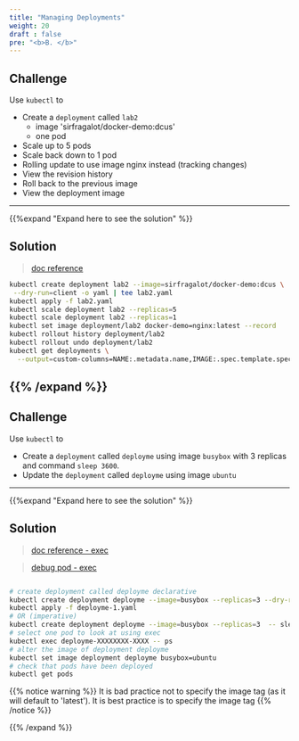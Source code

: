 ```yaml
---
title: "Managing Deployments"
weight: 20
draft : false
pre: "<b>B. </b>"
---
```


## Challenge

Use `kubectl` to

- Create a `deployment` called `lab2`
  - image 'sirfragalot/docker-demo:dcus'
  - one pod
- Scale up to 5 pods
- Scale back down to 1 pod
- Rolling update to use image nginx instead (tracking changes)
- View the revision history
- Roll back to the previous image
- View the deployment image

---
{{%expand "Expand here to see the solution" %}}
## Solution

> [doc reference](https://kubernetes.io/docs/concepts/workloads/controllers/deployment/)

```bash
kubectl create deployment lab2 --image=sirfragalot/docker-demo:dcus \
 --dry-run=client -o yaml | tee lab2.yaml
kubectl apply -f lab2.yaml
kubectl scale deployment lab2 --replicas=5
kubectl scale deployment lab2 --replicas=1
kubectl set image deployment/lab2 docker-demo=nginx:latest --record
kubectl rollout history deployment/lab2
kubectl rollout undo deployment/lab2
kubectl get deployments \
  --output=custom-columns=NAME:.metadata.name,IMAGE:.spec.template.spec.containers.*.image

```
{{% /expand %}}
---
## Challenge

Use `kubectl` to

- Create a `deployment` called `deployme` using image `busybox` with 3 replicas and command `sleep 3600`.
- Update the `deployment` called `deployme`  using image `ubuntu`

---
{{%expand "Expand here to see the solution" %}}
## Solution

> [doc reference - exec](https://kubernetes.io/docs/reference/generated/kubectl/kubectl-commands#exec)

> [debug pod - exec](https://kubernetes.io/docs/tasks/debug-application-cluster/debug-running-pod/#container-exec)


```bash

# create deployment called deployme declarative
kubectl create deployment deployme --image=busybox --replicas=3 --dry-run=client -o yaml -- sleep 3600 > deployme.yaml
kubectl apply -f deployme-1.yaml
# OR (imperative) 
kubectl create deployment deployme --image=busybox --replicas=3  -- sleep 3600
# select one pod to look at using exec
kubectl exec deployme-XXXXXXXX-XXXX -- ps
# alter the image of deployment deployme
kubectl set image deployment deployme busybox=ubuntu
# check that pods have been deployed
kubectl get pods

```
{{% notice warning %}}
It is bad practice not to specify the image tag (as it will default to 'latest'). It is best practice is to specify the image tag
{{% /notice %}}

{{% /expand %}}
